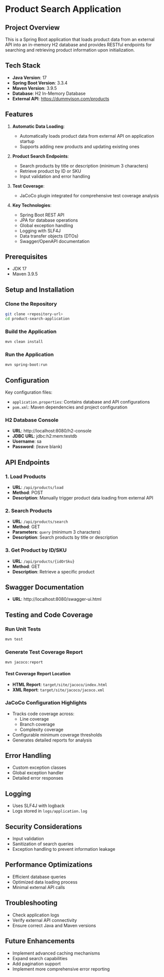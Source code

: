 # Product Search Application

## Project Overview
This is a Spring Boot application that loads product data from an external API into an in-memory H2 database and provides RESTful endpoints for searching and retrieving product information upon initialization.

## Tech Stack
- **Java Version**: 17
- **Spring Boot Version**: 3.3.4
- **Maven Version**: 3.9.5
- **Database**: H2 In-Memory Database
- **External API**: https://dummyjson.com/products

## Features
1. **Automatic Data Loading**: 
   - Automatically loads product data from external API on application startup
   - Supports adding new products and updating existing ones

2. **Product Search Endpoints**:
   - Search products by title or description (minimum 3 characters)
   - Retrieve product by ID or SKU
   - Input validation and error handling

3. **Test Coverage**:
   - JaCoCo plugin integrated for comprehensive test coverage analysis

4. **Key Technologies**:
   - Spring Boot REST API
   - JPA for database operations
   - Global exception handling
   - Logging with SLF4J
   - Data transfer objects (DTOs)
   - Swagger/OpenAPI documentation

## Prerequisites
- JDK 17
- Maven 3.9.5

## Setup and Installation

### Clone the Repository
```bash
git clone <repository-url>
cd product-search-application
```

### Build the Application
```bash
mvn clean install
```

### Run the Application
```bash
mvn spring-boot:run
```

## Configuration
Key configuration files:
- `application.properties`: Contains database and API configurations
- `pom.xml`: Maven dependencies and project configuration

### H2 Database Console
- **URL**: http://localhost:8080/h2-console
- **JDBC URL**: jdbc:h2:mem:testdb
- **Username**: sa
- **Password**: (leave blank)

## API Endpoints

### 1. Load Products
- **URL**: `/api/products/load`
- **Method**: POST
- **Description**: Manually trigger product data loading from external API

### 2. Search Products
- **URL**: `/api/products/search`
- **Method**: GET
- **Parameters**: `query` (minimum 3 characters)
- **Description**: Search products by title or description

### 3. Get Product by ID/SKU
- **URL**: `/api/products/{idOrSku}`
- **Method**: GET
- **Description**: Retrieve a specific product

## Swagger Documentation
- **URL**: http://localhost:8080/swagger-ui.html

## Testing and Code Coverage

### Run Unit Tests
```bash
mvn test
```

### Generate Test Coverage Report
```bash
mvn jacoco:report
```

#### Test Coverage Report Location
- **HTML Report**: `target/site/jacoco/index.html`
- **XML Report**: `target/site/jacoco/jacoco.xml`

### JaCoCo Configuration Highlights
- Tracks code coverage across:
  - Line coverage
  - Branch coverage
  - Complexity coverage
- Configurable minimum coverage thresholds
- Generates detailed reports for analysis

## Error Handling
- Custom exception classes
- Global exception handler
- Detailed error responses

## Logging
- Uses SLF4J with logback
- Logs stored in `logs/application.log`

## Security Considerations
- Input validation
- Sanitization of search queries
- Exception handling to prevent information leakage

## Performance Optimizations
- Efficient database queries
- Optimized data loading process
- Minimal external API calls


## Troubleshooting
- Check application logs
- Verify external API connectivity
- Ensure correct Java and Maven versions

## Future Enhancements
- Implement advanced caching mechanisms
- Expand search capabilities
- Add pagination support
- Implement more comprehensive error reporting
